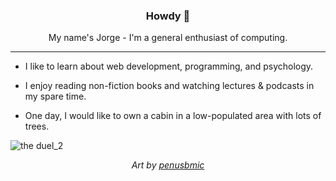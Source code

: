 <div align="center">
  <h3>Howdy 👋</h3>
  <p>My name's Jorge - I'm a general enthusiast of computing.</p>
 </div>
 
 ---

- <p>I like to learn about web development, programming, and psychology.</p>
- <p>I enjoy reading non-fiction books and watching lectures & podcasts in my spare time.</p>
- <p>One day, I would like to own a cabin in a low-populated area with lots of trees.</p>

![the duel_2](https://user-images.githubusercontent.com/73510738/174408342-bb21d3a9-0d51-4196-8c94-22cb475ceb5c.png)

_<p align="center">Art by <a href="https://penusbmic.itch.io/" target="_blank">penusbmic</a></p>_
